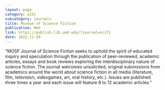```yaml
---
layout: page
category: wiki
subcategory: journals
title: Museum of Science Fiction
publication: Web
link: https://publish.lib.umd.edu/?journal=scifi
date: 2022-11-20
---
```


"MOSF Journal of Science Fiction seeks to uphold the spirit of educated inquiry and speculation through the publication of peer-reviewed, academic articles, essays and book reviews exploring the interdisciplinary nature of science fiction. The journal welcomes unsolicited, original submissions from academics around the world about science fiction in all media (literature, film, television, videogames, art, oral history, etc.). Issues are published three times a year and each issue will feature 8 to 12 academic articles."
